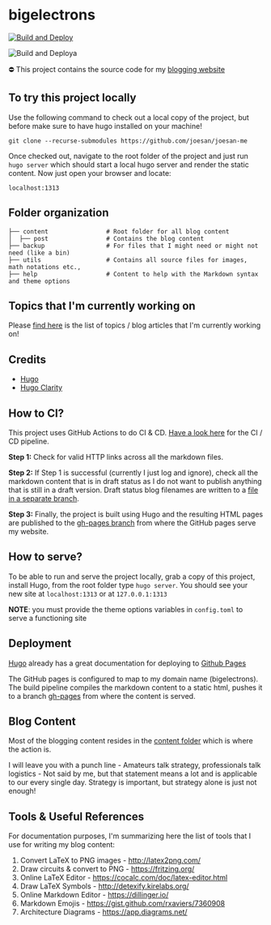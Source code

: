 # bigelectrons

[![Build and Deploy](https://github.com/joesan/joesan-me/actions/workflows/main.yml/badge.svg)](https://github.com/joesan/joesan-me/actions/workflows/main.yaml)

![Build and Deploy](https://github.com/joesan/joesan-me/actions/workflows/main.yaml/badge.svg)a

:no_entry: This project contains the source code for my [blogging website](https://www.bigelectrons.com)

## To try this project locally
Use the following command to check out a local copy of the project, but before make sure to have hugo installed on your machine!

```
git clone --recurse-submodules https://github.com/joesan/joesan-me
```

Once checked out, navigate to the root folder of the project and just run ```hugo server``` which should start a local
hugo server and render the static content. Now just open your browser and locate:

```
localhost:1313
```

## Folder organization
```
├── content                # Root folder for all blog content
│  ├── post                # Contains the blog content
├── backup                 # For files that I might need or might not need (like a bin)
├── utils                  # Contains all source files for images, math notations etc.,
├── help                   # Content to help with the Markdown syntax and theme options
```

## Topics that I'm currently working on
Please [find here](https://github.com/joesan/joesan-me/blob/draft-status/draftStatus.txt) is the list of topics / blog articles that I'm currently working on!

## Credits
- [Hugo](https://gohugo.io/)
- [Hugo Clarity](https://github.com/chipzoller/hugo-clarity)

## How to CI?
This project uses GitHub Actions to do CI & CD. [Have a look here](https://github.com/joesan/joesan-me/blob/master/.github/workflows/main.yml) for the CI / CD pipeline.

**Step 1:** Check for valid HTTP links across all the markdown files.

**Step 2:** If Step 1 is successful (currently I just log and ignore), check all the markdown content that is in draft status as I do not want to publish 
anything that is still in a draft version. Draft status blog filenames are written to a [file in a separate branch](https://github.com/joesan/joesan-me/blob/draft-status/draftStatus.txt).

**Step 3:** Finally, the project is built using Hugo and the resulting HTML pages are published to
the [gh-pages branch](https://github.com/joesan/joesan-me/tree/gh-pages) from where the GitHub pages serve my website.

## How to serve?
To be able to run and serve the project locally, grab a copy of this project, install Hugo, from the root folder type `hugo server`. You should see your new 
site at `localhost:1313` or at `127.0.0.1:1313`

**NOTE**: you must provide the theme options variables in `config.toml` to serve a functioning site

## Deployment
[Hugo](https://gohugo.io/) already has a great documentation for deploying to [Github Pages](https://gohugo.io/hosting-and-deployment/hosting-on-github/)

The GitHub pages is configured to map to my domain name (bigelectrons). The build pipeline compiles the markdown content to a static html, pushes it to a
branch [gh-pages](https://github.com/joesan/joesan-me/tree/gh-pages) from where the content is served.

## Blog Content
Most of the blogging content resides in the [content folder](https://github.com/joesan/joesan-me/tree/master/content) which is where the action is.

I will leave you with a punch line - Amateurs talk strategy, professionals talk logistics - Not said by me, but that statement means a lot and
is applicable to our every single day. Strategy is important, but strategy alone is just not enough!

## Tools & Useful References

For documentation purposes, I'm summarizing here the list of tools that I use for writing my blog content:

1. Convert LaTeX to PNG images       - http://latex2png.com/
2. Draw circuits & convert to PNG    - https://fritzing.org/
3. Online LaTeX Editor               - https://cocalc.com/doc/latex-editor.html
4. Draw LaTeX Symbols                - http://detexify.kirelabs.org/
5. Online Markdown Editor            - https://dillinger.io/
6. Markdown Emojis                   - https://gist.github.com/rxaviers/7360908
7. Architecture Diagrams             - https://app.diagrams.net/
